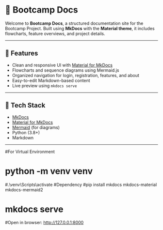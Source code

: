 # 📘 Bootcamp Docs

Welcome to **Bootcamp Docs**, a structured documentation site for the Bootcamp Project. Built using **MkDocs** with the **Material theme**, it includes flowcharts, feature overviews, and project details.

---

## 🚀 Features

- Clean and responsive UI with [Material for MkDocs](https://squidfunk.github.io/mkdocs-material/)
- Flowcharts and sequence diagrams using Mermaid.js
- Organized navigation for login, registration, features, and about
- Easy-to-edit Markdown-based content
- Live preview using `mkdocs serve`

---

## 🧰 Tech Stack

- [MkDocs](https://www.mkdocs.org/)
- [Material for MkDocs](https://squidfunk.github.io/mkdocs-material/)
- [Mermaid](https://mermaid.js.org/) (for diagrams)
- Python (3.8+)
- Markdown

---
#For Virtual Environment
# python -m venv venv
#.\venv\Scripts\activate
#Dependency
#pip install mkdocs mkdocs-material mkdocs-mermaid2
# mkdocs serve

#Open in browser: http://127.0.0.1:8000
